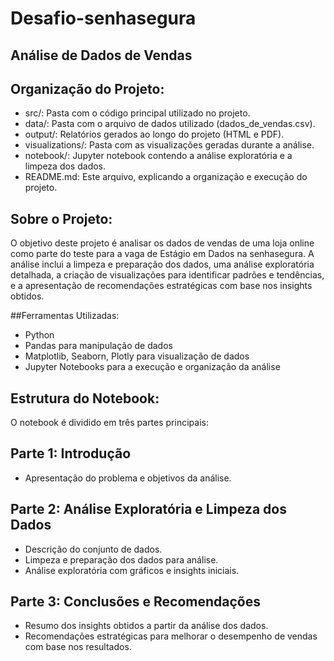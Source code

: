 # Desafio-senhasegura

## Análise de Dados de Vendas

## Organização do Projeto:
- src/: Pasta com o código principal utilizado no projeto.
- data/: Pasta com o arquivo de dados utilizado (dados_de_vendas.csv).
- output/: Relatórios gerados ao longo do projeto (HTML e PDF).
- visualizations/: Pasta com as visualizações geradas durante a análise.
- notebook/: Jupyter notebook contendo a análise exploratória e a limpeza dos dados.
- README.md: Este arquivo, explicando a organização e execução do projeto.
  
## Sobre o Projeto:
  O objetivo deste projeto é analisar os dados de vendas de uma loja online como parte do teste para a vaga de Estágio em Dados na senhasegura. A análise inclui a limpeza e preparação dos dados, uma análise exploratória detalhada, a criação de visualizações para identificar padrões e tendências, e a apresentação de recomendações estratégicas com base nos insights obtidos.

##Ferramentas Utilizadas:

- Python
- Pandas para manipulação de dados
- Matplotlib, Seaborn, Plotly para visualização de dados
- Jupyter Notebooks para a execução e organização da análise
## Estrutura do Notebook:
  O notebook é dividido em três partes principais:

## Parte 1: Introdução
- Apresentação do problema e objetivos da análise.

## Parte 2: Análise Exploratória e Limpeza dos Dados

- Descrição do conjunto de dados.
- Limpeza e preparação dos dados para análise.
- Análise exploratória com gráficos e insights iniciais.

## Parte 3: Conclusões e Recomendações
- Resumo dos insights obtidos a partir da análise dos dados.
- Recomendações estratégicas para melhorar o desempenho de vendas com base nos resultados.



